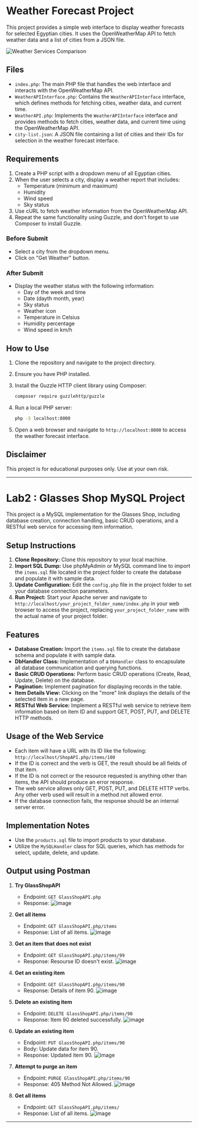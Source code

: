 # Weather Forecast Project

This project provides a simple web interface to display weather forecasts for selected Egyptian cities. It uses the OpenWeatherMap API to fetch weather data and a list of cities from a JSON file.

![Weather Services Comparison](https://www.tutorialswebsite.com/wp-content/uploads/2019/10/web-services-rest-vs-soap.jpeg)

## Files

- `index.php`: The main PHP file that handles the web interface and interacts with the OpenWeatherMap API.
- `WeatherAPIInterface.php`: Contains the `WeatherAPIInterface` interface, which defines methods for fetching cities, weather data, and current time.
- `WeatherAPI.php`: Implements the `WeatherAPIInterface` interface and provides methods to fetch cities, weather data, and current time using the OpenWeatherMap API.
- `city-list.json`: A JSON file containing a list of cities and their IDs for selection in the weather forecast interface.

## Requirements
1. Create a PHP script with a dropdown menu of all Egyptian cities.
2. When the user selects a city, display a weather report that includes:
   - Temperature (minimum and maximum)
   - Humidity
   - Wind speed
   - Sky status
3. Use cURL to fetch weather information from the OpenWeatherMap API.
4. Repeat the same functionality using Guzzle, and don't forget to use Composer to install Guzzle.

### Before Submit
- Select a city from the dropdown menu.
- Click on "Get Weather" button.

### After Submit
- Display the weather status with the following information:
   - Day of the week and time
   - Date (dayth month, year)
   - Sky status
   - Weather icon
   - Temperature in Celsius
   - Humidity percentage
   - Wind speed in km/h

## How to Use

1. Clone the repository and navigate to the project directory.
2. Ensure you have PHP installed.
3. Install the Guzzle HTTP client library using Composer:

    ```bash
    composer require guzzlehttp/guzzle
    ```

4. Run a local PHP server:

    ```bash
    php -S localhost:8000
    ```

5. Open a web browser and navigate to `http://localhost:8000` to access the weather forecast interface.

## Disclaimer

This project is for educational purposes only. Use at your own risk.

---

# Lab2 : Glasses Shop MySQL Project

This project is a MySQL implementation for the Glasses Shop, including database creation, connection handling, basic CRUD operations, and a RESTful web service for accessing item information.

## Setup Instructions

1. **Clone Repository:** Clone this repository to your local machine.
2. **Import SQL Dump:** Use phpMyAdmin or MySQL command line to import the `items.sql` file located in the project folder to create the database and populate it with sample data.
3. **Update Configuration:** Edit the `config.php` file in the project folder to set your database connection parameters.
4. **Run Project:** Start your Apache server and navigate to `http://localhost/your_project_folder_name/index.php` in your web browser to access the project, replacing `your_project_folder_name` with the actual name of your project folder.

## Features

- **Database Creation:** Import the `items.sql` file to create the database schema and populate it with sample data.
- **DbHandler Class:** Implementation of a `DbHandler` class to encapsulate all database communication and querying functions.
- **Basic CRUD Operations:** Perform basic CRUD operations (Create, Read, Update, Delete) on the database.
- **Pagination:** Implement pagination for displaying records in the table.
- **Item Details View:** Clicking on the "more" link displays the details of the selected item in a new page.
- **RESTful Web Service:** Implement a RESTful web service to retrieve item information based on item ID and support GET, POST, PUT, and DELETE HTTP methods.

## Usage of the Web Service

- Each item will have a URL with its ID like the following: `http://localhost/ShopAPI.php/items/100`
- If the ID is correct and the verb is GET, the result should be all fields of that item.
- If the ID is not correct or the resource requested is anything other than items, the API should produce an error response.
- The web service allows only GET, POST, PUT, and DELETE HTTP verbs. Any other verb used will result in a method not allowed error.
- If the database connection fails, the response should be an internal server error.

## Implementation Notes

- Use the `products.sql` file to import products to your database.
- Utilize the `MySQLHandler` class for SQL queries, which has methods for select, update, delete, and update.

## Output using Postman
1. **Try GlassShopAPI**
   - Endpoint: `GET GlassShopAPI.php`
   - Response: 
![image](https://github.com/ZeinabAbdelghaffar/WebServices_Labs/assets/87963230/d88adef0-3fab-4fd1-9f0e-a70f6433a7e8)

2. **Get all items**
   - Endpoint: `GET GlassShopAPI.php/items`
   - Response: List of all items.
![image](https://github.com/ZeinabAbdelghaffar/WebServices_Labs/assets/87963230/b90525b7-104b-4f19-9eda-55cff7cb36b6)

3. **Get an item that does not exist**
   - Endpoint: `GET GlassShopAPI.php/items/99`
   - Response: Resourse ID doesn't exist.
![image](https://github.com/ZeinabAbdelghaffar/WebServices_Labs/assets/87963230/47d58e69-f302-468f-84e7-fdb67287e9ea)

4. **Get an existing item**
   - Endpoint: `GET GlassShopAPI.php/items/90`
   - Response: Details of item 90.
![image](https://github.com/ZeinabAbdelghaffar/WebServices_Labs/assets/87963230/df3c9903-0600-4ba9-ac37-0b7bc38f38b5)

5. **Delete an existing item**
   - Endpoint: `DELETE GlassShopAPI.php/items/90`
   - Response: Item 90 deleted successfully.
![image](https://github.com/ZeinabAbdelghaffar/WebServices_Labs/assets/87963230/018b8c0a-7606-41d9-9081-a42607099bdf)

6. **Update an existing item**
   - Endpoint: `PUT GlassShopAPI.php/items/90`
   - Body: Update data for item 90.
   - Response: Updated item 90.
![image](https://github.com/ZeinabAbdelghaffar/WebServices_Labs/assets/87963230/579f287e-1851-47a4-943b-93a8432f73be)

7. **Attempt to purge an item**
   - Endpoint: `PURGE GlassShopAPI.php/items/90`
   - Response: 405 Method Not Allowed.
![image](https://github.com/ZeinabAbdelghaffar/WebServices_Labs/assets/87963230/9024b8b8-89ce-49ec-884f-4a8958579425)


8. **Get all items**
   - Endpoint: `GET GlassShopAPI.php/items/`
   - Response: List of all items.
![image](https://github.com/ZeinabAbdelghaffar/WebServices_Labs/assets/87963230/e6940feb-8fc6-4780-8b68-31019eebfb0a)

---
